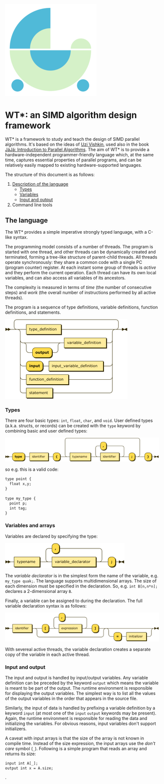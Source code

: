 # ![logo](./img/logo.png) 

# WT\*: an SIMD algorithm design framework

WT\* is a framework to study and teach the design of SIMD parallel algorithms. It's
based on the ideas of [Uzi Vishkin](https://dblp.uni-trier.de/pers/hd/v/Vishkin:Uzi),
used also in the book [JáJá: Introduction to Parallel Algorithms](https://www.amazon.com/Introduction-Parallel-Algorithms-Joseph-JaJa/dp/0201548569/ref=sr_1_1).
The aim of WT\* is to provide a hardware-independent programmer-friendly language which,
at the same time, captures essential properties of parallel programs, and can be relatively easily mapped to existing hardware-supported languages.


The structure of this document is as follows:

1. [Description of the language](#language)
    * [Types](#types)
    * [Variables](#variables)
    * [Input and output](#io)
2. Command line tools

## The language <a name="language"></a>

The WT\* provides a simple imperative strongly typed language, with a C-like syntax.

The programming model consists of a number of threads. The program is started with
one thread, and other threads can be dynamically created and terminated, forming a tree-like
structure of parent-child threads. All threads operate synchronously: they share 
a common code with a single PC (program counter) register. At each instant some group
of threads is *active* and they perform the current operation. 
Each thread can have its own local variables, and can also access all variables of its 
ancestors.

The complexity 
is measured in terms of *time* (the number of consecutive steps) and *work* (the overall number of instructions performed by all active threads).

The program is a sequence of type definitions, variable definitions, function definitions,
and statements.

![program structure](./img/program.png)

### Types <a name="types"></a>

There are four basic types: `int`, `float`, `char`, and `void`. User defined types 
(a.k.a. structs, or records) can be created with the `type` keyword by combining
basic and user defined types:

![type definition](./img/type_definition.png)

so e.g. this is a valid code:

    type point {
      float x,y;
    } 

    type my_type {
      point p;
      int tag;
    }


### Variables and arrays <a name="variables"></a>

Variables are declared by specifying the type:

![variable declaration](./img/variable_declaration.png)

The *variable declarator* is in the simplest form the name of the variable, e.g.
`my_type quak;`. The language supports multidimensional arrays. The size of each
dimension 
must be specified in the declaration. So, e.g. `int B[n,n*n];` declares a 2-dimensional
array `B`.

Finally, a variable can be assigned to during the declaration. The full variable declaration
syntax is as follows:

![variable declarator](./img/variable_declarator.png)

With severeal active threads, the variable declaration creates a separate copy of
the variable in each active thread.


### Input and output <a name="io"></a>

The input and output is handled by input/output variables. Any variable definition can be 
preceded by the keyword `output` which means the variable is meant to be part of the output. 
The runtime environment is responsible for displaying the output variables. The simplest way 
is to list all the values of the output variables in the order that appears in the source file.

Similarly, the input of data is handled by prefixing a variable definition by a keyword 
`input` (at most one of the `input` `output` keywords may be present). Again, the runtime 
environment is responsible for reading the data and initializing the variables. For
obvious reasons, input variables don't support initializers.

A caveat with input arrays is that the size of the array is not known in compile time.
Instead of the size expression, the input arrays use the *don't care* symbol (`_`).
Following is a simple program that reads an array and returns its size:

    input int A[_];
    output int x = A.size;

.    

